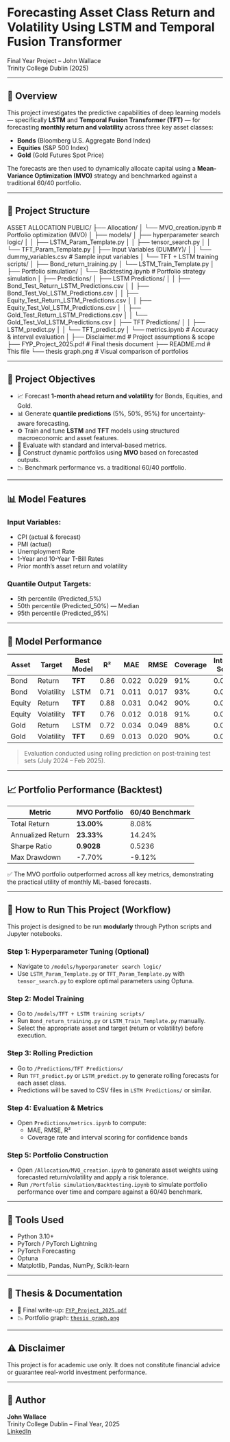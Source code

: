 # Forecasting Asset Class Return and Volatility Using LSTM and Temporal Fusion Transformer

Final Year Project – John Wallace  
Trinity College Dublin (2025)  

---

## 🧠 Overview

This project investigates the predictive capabilities of deep learning models — specifically **LSTM** and **Temporal Fusion Transformer (TFT)** — for forecasting **monthly return and volatility** across three key asset classes:

- **Bonds** (Bloomberg U.S. Aggregate Bond Index)
- **Equities** (S&P 500 Index)
- **Gold** (Gold Futures Spot Price)

The forecasts are then used to dynamically allocate capital using a **Mean-Variance Optimization (MVO)** strategy and benchmarked against a traditional 60/40 portfolio.

---

## 📁 Project Structure

ASSET ALLOCATION PUBLIC/
├── Allocation/
│ └── MVO_creation.ipynb # Portfolio optimization (MVO)
│
├── models/
│ ├── hyperparameter search logic/
│ │ ├── LSTM_Param_Template.py
│ │ ├── tensor_search.py
│ │ └── TFT_Param_Template.py
│ ├── Input Variables (DUMMY)/
│ │ └── dummy_variables.csv # Sample input variables
│ └── TFT + LSTM training scripts/
│ ├── Bond_return_training.py
│ └── LSTM_Train_Template.py
│
├── Portfolio simulation/
│ └── Backtesting.ipynb # Portfolio strategy simulation
│
├── Predictions/
│ ├── LSTM Predictions/
│ │ ├── Bond_Test_Return_LSTM_Predictions.csv
│ │ ├── Bond_Test_Vol_LSTM_Predictions.csv
│ │ ├── Equity_Test_Return_LSTM_Predictions.csv
│ │ ├── Equity_Test_Vol_LSTM_Predictions.csv
│ │ ├── Gold_Test_Return_LSTM_Predictions.csv
│ │ └── Gold_Test_Vol_LSTM_Predictions.csv
│ ├── TFT Predictions/
│ │ ├── LSTM_predict.py
│ │ └── TFT_predict.py
│ └── metrics.ipynb # Accuracy & interval evaluation
│
├── Disclaimer.md # Project assumptions & scope
├── FYP_Project_2025.pdf # Final thesis document
├── README.md # This file
└── thesis graph.png # Visual comparison of portfolios



---

## 🎯 Project Objectives

- 📈 Forecast **1-month ahead return and volatility** for Bonds, Equities, and Gold.
- 📊 Generate **quantile predictions** (5%, 50%, 95%) for uncertainty-aware forecasting.
- ⚙️ Train and tune **LSTM** and **TFT** models using structured macroeconomic and asset features.
- 🧠 Evaluate with standard and interval-based metrics.
- 💼 Construct dynamic portfolios using **MVO** based on forecasted outputs.
- 📉 Benchmark performance vs. a traditional 60/40 portfolio.

---

## 📊 Model Features

### Input Variables:
- CPI (actual & forecast)
- PMI (actual)
- Unemployment Rate
- 1-Year and 10-Year T-Bill Rates
- Prior month’s asset return and volatility

### Quantile Output Targets:
- 5th percentile (Predicted_5%)
- 50th percentile (Predicted_50%) — Median
- 95th percentile (Predicted_95%)

---

## 🧪 Model Performance

| Asset  | Target     | Best Model | R²     | MAE    | RMSE   | Coverage | Interval Score |
|--------|------------|------------|--------|--------|--------|----------|----------------|
| Bond   | Return     | **TFT**    | 0.86   | 0.022  | 0.029  | 91%      | 0.068          |
| Bond   | Volatility | LSTM       | 0.71   | 0.011  | 0.017  | 93%      | 0.055          |
| Equity | Return     | **TFT**    | 0.88   | 0.031  | 0.042  | 90%      | 0.075          |
| Equity | Volatility | **TFT**    | 0.76   | 0.012  | 0.018  | 91%      | 0.058          |
| Gold   | Return     | LSTM       | 0.72   | 0.034  | 0.049  | 88%      | 0.082          |
| Gold   | Volatility | **TFT**    | 0.69   | 0.013  | 0.020  | 90%      | 0.061          |

> Evaluation conducted using rolling prediction on post-training test sets (July 2024 – Feb 2025).

---

## 📈 Portfolio Performance (Backtest)

| Metric             | MVO Portfolio | 60/40 Benchmark |
|--------------------|---------------|-----------------|
| Total Return        | **13.00%**    | 8.08%           |
| Annualized Return   | **23.33%**    | 14.24%          |
| Sharpe Ratio        | **0.9028**    | 0.5236          |
| Max Drawdown        | -7.70%        | -9.12%          |

✅ The MVO portfolio outperformed across all key metrics, demonstrating the practical utility of monthly ML-based forecasts.

---

## 🧭 How to Run This Project (Workflow)

This project is designed to be run **modularly** through Python scripts and Jupyter notebooks.

### Step 1: Hyperparameter Tuning (Optional)
- Navigate to `/models/hyperparameter search logic/`
- Use `LSTM_Param_Template.py` or `TFT_Param_Template.py` with `tensor_search.py` to explore optimal parameters using Optuna.

### Step 2: Model Training
- Go to `/models/TFT + LSTM training scripts/`
- Run `Bond_return_training.py` or `LSTM_Train_Template.py` manually.
- Select the appropriate asset and target (return or volatility) before execution.

### Step 3: Rolling Prediction
- Go to `/Predictions/TFT Predictions/`
- Run `TFT_predict.py` or `LSTM_predict.py` to generate rolling forecasts for each asset class.
- Predictions will be saved to CSV files in `LSTM Predictions/` or similar.

### Step 4: Evaluation & Metrics
- Open `Predictions/metrics.ipynb` to compute:
  - MAE, RMSE, R²
  - Coverage rate and interval scoring for confidence bands

### Step 5: Portfolio Construction
- Open `/Allocation/MVO_creation.ipynb` to generate asset weights using forecasted return/volatility and apply a risk tolerance.
- Run `/Portfolio simulation/Backtesting.ipynb` to simulate portfolio performance over time and compare against a 60/40 benchmark.

---

## 🧰 Tools Used

- Python 3.10+
- PyTorch / PyTorch Lightning
- PyTorch Forecasting
- Optuna
- Matplotlib, Pandas, NumPy, Scikit-learn

---

## 📄 Thesis & Documentation

- 📘 Final write-up: [`FYP_Project_2025.pdf`](./FYP_Project_2025.pdf)
- 📉 Portfolio graph: [`thesis graph.png`](./thesis%20graph.png)

---

## ⚠️ Disclaimer

This project is for academic use only. It does not constitute financial advice or guarantee real-world investment performance.

---

## 👤 Author

**John Wallace**  
Trinity College Dublin – Final Year, 2025  
[LinkedIn](www.linkedin.com/in/jay-wallace-73b1ab1b5) 

